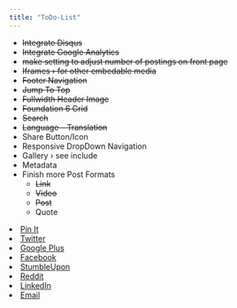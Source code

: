 ```yaml
---
title: "ToDo-List"
---
```

* <s>Integrate Disqus</s>
* <s>Integrate Google Analytics</s>
* <s>make setting to adjust number of postings on front page</s>
* <s>Iframes › for other embedable media</s>
* <s>Footer Navigation</s>
* <s>Jump To Top</s>
* <s>Fullwidth Header Image</s>
* <s>Foundation 6 Grid</s>
* <s>Search</s>
* <s>Language – Translation</s>
* Share Button/Icon
* Responsive DropDown Navigation
* Gallery › see include
* Metadata
* Finish more Post Formats
  * <s>Link</s>
  * <s>Video</s>
  * <s>Post</s>
  * Quote


<li><a href="http://pinterest.com/pin/create/button/?url={{ site.url }}{{ site.baseurl }}{{ page.url }}&media={{ site.urlimg }}{{ page.image }}&description={{ page.content | truncatewords: 40 | strip_html }}" class="pin-it-button" count-layout="horizontal">Pin It</a></li>
<!-- Twitter (url, text, @mention) -->
<li><a href="http://twitter.com/share?url={{ site.url }}{{ site.baseurl }}{{ page.url }}&text=&raquo;{{ page.title }}&laquo;&via={{ site.socialmedia.twitter }}">Twitter</a></li>
<!-- Google Plus (url) -->
<li><a href="https://plus.google.com/share?url={{ site.url }}{{ site.baseurl }}/{{ page.url }}">
Google Plus</a></li>
<!-- Facebook (url) -->
<li><a href="http://www.facebook.com/sharer/sharer.php?u={{ site.url }}{{ site.baseurl }}{{ page.url }}">Facebook</a></li>
<!-- StumbleUpon (url, title) -->
<li><a href="http://www.stumbleupon.com/submit?url={{ site.url }}{{ site.baseurl }}{{ page.url }}&title={{ page.title }}">StumbleUpon</a></li>
<!-- Reddit (url, title) -->
<li><a href="http://reddit.com/submit?url={{ site.url }}{{ site.baseurl }}{{ page.url }}&title={{ page.title }}">Reddit</a></li>
<!-- LinkedIn (url, title, summary, source url) -->
<li><a href="http://www.linkedin.com/shareArticle?url={{ site.url }}{{ site.baseurl }}/{{ page.url }}&title={{ page.title }}&summary={{ content }}&source={{ site.url }}{{ site.baseurl }}/{{ page.url }}">LinkedIn</a></li>
<!-- Email (subject, body) -->
<li><a href="mailto:?subject={{ page.title }}&body={{ content }}">Email</a></li>